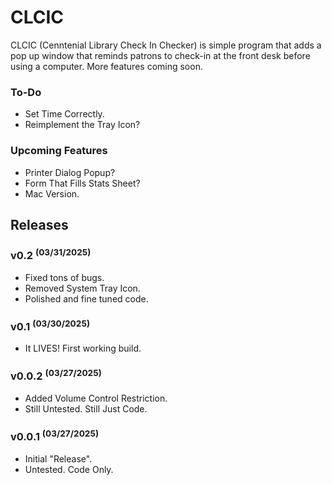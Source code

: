 # CLCIC
CLCIC (Cenntenial Library Check In Checker) is simple program that adds a pop up window that reminds patrons to check-in at the front desk before using a computer. More features coming soon.

### To-Do
- Set Time Correctly.
- Reimplement the Tray Icon?

### Upcoming Features
- Printer Dialog Popup?
- Form That Fills Stats Sheet?
- Mac Version.

## Releases

### v0.2 <sup>(03/31/2025)</sup>
- Fixed tons of bugs.
- Removed System Tray Icon.
- Polished and fine tuned code.

### v0.1 <sup>(03/30/2025)</sup>
* It LIVES! First working build.

### v0.0.2 <sup>(03/27/2025)</sup>
* Added Volume Control Restriction.
* Still Untested. Still Just Code.

### v0.0.1 <sup>(03/27/2025)</sup>
* Initial "Release".
* Untested. Code Only.

